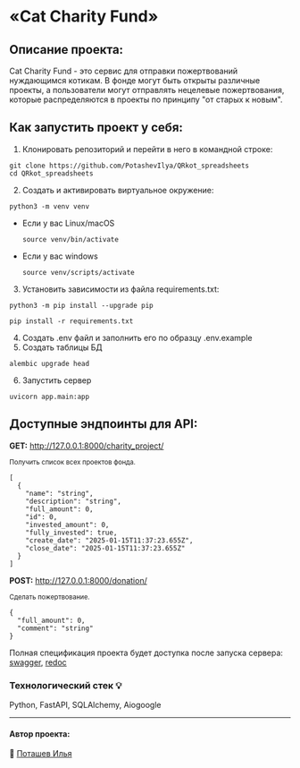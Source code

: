 # «Cat Charity Fund»

## Описание проекта: 
Cat Charity Fund - это сервис для отправки пожертвований нуждающимся котикам. В фонде могут быть открыты различные проекты, а пользователи могут отправлять нецелевые пожертвования, которые распределяются в проекты по принципу "от старых к новым". 

## Как запустить проект у себя:
1. Клонировать репозиторий и перейти в него в командной строке:

```
git clone https://github.com/PotashevIlya/QRkot_spreadsheets
cd QRkot_spreadsheets
```
2. Cоздать и активировать виртуальное окружение:

```
python3 -m venv venv
```

* Если у вас Linux/macOS

    ```
    source venv/bin/activate
    ```

* Если у вас windows

    ```
    source venv/scripts/activate
    ```
3. Установить зависимости из файла requirements.txt:

```
python3 -m pip install --upgrade pip
```

```
pip install -r requirements.txt
```
4. Создать .env файл и заполнить его по образцу .env.example
5. Создать таблицы БД
```
alembic upgrade head
```
6. Запустить сервер
```
uvicorn app.main:app
```

## Доступные эндпоинты для API:

**GET:** http://127.0.0.1:8000/charity_project/

<sub>Получить список всех проектов фонда.</sub>
```
[
  {
    "name": "string",
    "description": "string",
    "full_amount": 0,
    "id": 0,
    "invested_amount": 0,
    "fully_invested": true,
    "create_date": "2025-01-15T11:37:23.655Z",
    "close_date": "2025-01-15T11:37:23.655Z"
  }
]
```
**POST:** http://127.0.0.1:8000/donation/

<sub>Сделать пожертвование.</sub>
```
{
  "full_amount": 0,
  "comment": "string"
}
```

Полная спецификация проекта будет доступка после запуска сервера: [swagger](http://127.0.0.1:8000/docs), [redoc](http://127.0.0.1:8000/redoc)

### Технологический стек :bulb:
Python, FastAPI, SQLAlchemy, Aiogoogle
___  
#### Автор проекта:  
:small_orange_diamond: [Поташев Илья](https://github.com/PotashevIlya) 